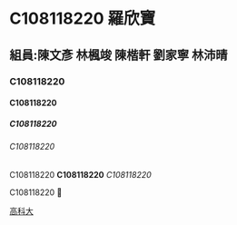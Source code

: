 # C108118220 羅欣寶
## 組員:陳文彥 林楓竣 陳楷軒 劉家寧 林沛晴
### C108118220
#### C108118220
##### C108118220
###### C108118220
C108118220 **C108118220** *C108118220*

C108118220 🙂

[高科大](https://www.nkust.edu.tw/)
